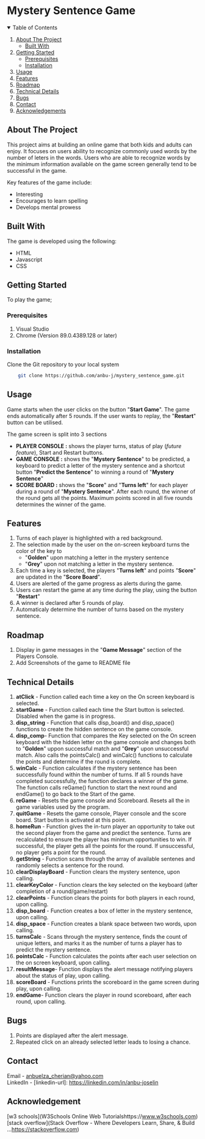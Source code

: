 # Mystery Sentence Game

<!-- PROJECT SHIELDS -->
<!-- [![Contributors][contributors-shield]][contributors-url]
[![Forks][forks-shield]][forks-url]
[![Stargazers][stars-shield]][stars-url]
[![Issues][issues-shield]][issues-url]
[![MIT License][license-shield]][license-url]
[![LinkedIn][linkedin-shield]][linkedin-url] -->

<!-- TABLE OF CONTENTS -->
<details open="open">
  <summary>Table of Contents</summary>
  <ol>
    <li>
      <a href="#about-the-project">About The Project</a>
      <ul>
        <li><a href="#built-with">Built With</a></li>
      </ul>
    </li>
    <li>
      <a href="#getting-started">Getting Started</a>
      <ul>
        <li><a href="#prerequisites">Prerequisites</a></li>
        <li><a href="#installation">Installation</a></li>
      </ul>
    </li>
    <li><a href="#usage">Usage</a></li>
    <li><a href="#features">Features</a></li>
    <li><a href="#roadmap">Roadmap</a></li>
    <li><a href="#technical-details">Technical Details</a></li>
    <li><a href="#bugs">Bugs</a></li>
    <li><a href="#contact">Contact</a></li>
    <li><a href="#acknowledgements">Acknowledgements</a></li>
  </ol>
</details>

<!-- ABOUT THE PROJECT -->
## About The Project

This project aims at building an online game that both kids and adults can enjoy. It focuses on users ability to recognize commonly used words by the number of leters in the words. Users who are able to recognize words by the minimum information available on the game screen generally tend to be successful in the game. 

Key features of the game include:
* Interesting
* Encourages to learn spelling
* Develops mental prowess

## Built With
 
The game is developed using the following:
* HTML
* Javascript
* CSS

## Getting Started

To play the game;

### Prerequisites
1. Visual Studio 
2. Chrome (Version 89.0.4389.128 or later)

### Installation
Clone the Git repository to your local system <br>

```bash
    git clone https://github.com/anbu-j/mystery_sentence_game.git 
```

## Usage
Game starts when the user clicks on the button "**Start Game**". The game ends automatically after 5 rounds. If the user wants to replay, the "**Restart**" button can be utilised. 

 The game screen is split into 3 sections 
 * **PLAYER CONSOLE :** shows the player turns, status of play (*future feature*), Start and Restart buttons.
 * **GAME CONSOLE :** shows the "**Mystery Sentence**" to be predicted, a keyboard to predict a letter of the mystery sentence and a shortcut button "**Predict the Sentence**" to winning a round of "**Mystery Sentence**"
 * **SCORE BOARD :** shows the "**Score**" and "**Turns left**" for each player during a round of "**Mystery Sentence**". After each round, the winner of the round gets all the points. Maximum points scored in all five rounds determines the winner of the game.


## Features
1. Turns of each player is highlighted with a red background.
2. The selection made by the user on the on-screen keyboard turns the color of the key to
    * "**Golden**" upon matching a letter in the mystery sentence 
    * "**Grey**" upon not matching a letter in the mystery sentence.
3. Each time a key is selected, the players "**Turns left**"  and points "**Score**" are updated in the "**Score Board**".
4. Users are alerted of the game progress as alerts during the game.
5. Users can restart the game at any time during the play, using the button "**Restart**"
6. A winner is declared after 5 rounds of play.
7. Automaticaly determine the number of turns based on the mystery sentence.

## Roadmap
1. Display in game messages in the "**Game Message**" section of the Players Console.
2. Add Screenshots of the game to README file

## Technical Details
1. **atClick** - Function called each time a key on the On screen keyboard is selected.
2. **startGame** - Function called each time the Start button is selected. Disabled when the game is in progress.
3. **disp_string** - Function that calls disp_board() and disp_space() functions to create the hidden sentence on the game console.
4. **disp_comp**- Function that compares the Key selected on the On screen keyboard with the hidden letter on the game console and changes both to "**Golden**" uppon successful match and "**Grey**" upon unsuccessful match. Also calls the pointsCalc() and winCalc() functions to calculate the points and determine if the round is complete.
5. **winCalc** - Function calculates if the mystery sentence has been successfully found within the number of turns. If all 5 rounds have completed successfully, the function declares a winner of the game. The function calls reGame() function to start the next round and endGame() to go back to the Start of the game.
6. **reGame** - Resets the game console and Scoreboard. Resets all the in game variables used by the program.
7. **quitGame** - Resets the game console, Player console and the score board. Start button is activated at this point.
8. **homeRun** - Function gives the in-turn player an opportunity to take out the second player from the game and predict the sentence. Turns are recalculated to ensure the player has minimum opportunities to win. If successful, the player gets all the points for the round. If unsuccessful, no player gets a point for the round.
9. **getString** - Function scans through the array of available sentenes and randomly selects a sentence for the round.
10. **clearDisplayBoard** - Function clears the mystery sentence, upon calling.
11. **clearKeyColor** - Function clears the key selected on the keyboard (after completion of a round/game/restart)
12. **clearPoints** - Function clears the points for both players in each round, upon calling.
13. **disp_board** - Function creates a box of letter in the mystery sentence, upon calling.
14. **disp_space** - Function creates a blank space between two words, upon calling.
15. **turnsCalc** - Scans through the mystery sentence, finds the count of unique letters, and marks it as the number of turns a player has to predict the mystery sentence.
16. **pointsCalc** - Function calculates the points after each user selection on the on screen keyboard, upon calling.
17. **resultMessage**- Function displays the alert message notifying players about the status of play, upon calling.
18. **scoreBoard** - Functions prints the scoreboard in the game screen during play, upon calling.
19. **endGame**- Function clears the player in round scoreboard, after each round, upon calling.

## Bugs
1. Points are displayed after the alert message.
2. Repeated click on an already selected letter leads to losing a chance.
## Contact
Email - anbuelza_cherian@yahoo.com <br>
LinkedIn - [linkedin-url]: https://linkedin.com/in/anbu-joselin
## Acknowledgement
[w3 schools](W3Schools Online Web Tutorialshttps://www.w3schools.com) <br>
[stack overflow](Stack Overflow - Where Developers Learn, Share, & Build ...https://stackoverflow.com)